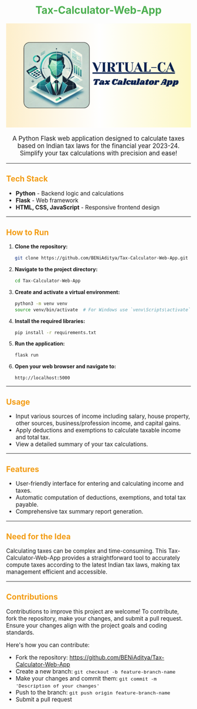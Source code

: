 <!-- README.md -->


<h1 align="center" style="color: #4CAF50;">Tax-Calculator-Web-App</h1>

<div align="center">
  <img src="VirtualCA.png" alt="Tax Calculator" style="max-width: 100%; height: auto;" />
</div>

<p align="center" style="font-size: 1.2em;">A Python Flask web application designed to calculate taxes based on Indian tax laws for the financial year 2023-24. Simplify your tax calculations with precision and ease!</p>

---

<h2 style="color: #f39c12;">Tech Stack</h2>
<ul style="font-size: 1.1em;">
    <li><strong>Python</strong> - Backend logic and calculations</li>
    <li><strong>Flask</strong> - Web framework</li>
    <li><strong>HTML, CSS, JavaScript</strong> - Responsive frontend design</li>
</ul>

---

<h2 style="color: #f39c12;">How to Run</h2>

1. **Clone the repository:**

    ```sh
    git clone https://github.com/BENiAditya/Tax-Calculator-Web-App.git
    ```

2. **Navigate to the project directory:**

    ```sh
    cd Tax-Calculator-Web-App
    ```

3. **Create and activate a virtual environment:**

    ```sh
    python3 -m venv venv
    source venv/bin/activate  # For Windows use `venv\Scripts\activate`
    ```

4. **Install the required libraries:**

    ```sh
    pip install -r requirements.txt
    ```

5. **Run the application:**

    ```sh
    flask run
    ```

6. **Open your web browser and navigate to:**

    ```sh
    http://localhost:5000
    ```

---

<h2 style="color: #f39c12;">Usage</h2>

<ul style="font-size: 1.1em;">
    <li>Input various sources of income including salary, house property, other sources, business/profession income, and capital gains.</li>
    <li>Apply deductions and exemptions to calculate taxable income and total tax.</li>
    <li>View a detailed summary of your tax calculations.</li>
</ul>

---

<h2 style="color: #f39c12;">Features</h2>

<ul style="font-size: 1.1em;">
    <li>User-friendly interface for entering and calculating income and taxes.</li>
    <li>Automatic computation of deductions, exemptions, and total tax payable.</li>
    <li>Comprehensive tax summary report generation.</li>
</ul>

---

<h2 style="color: #f39c12;">Need for the Idea</h2>
<p style="font-size: 1.1em;">Calculating taxes can be complex and time-consuming. This Tax-Calculator-Web-App provides a straightforward tool to accurately compute taxes according to the latest Indian tax laws, making tax management efficient and accessible.</p>

---

<h2 style="color: #f39c12;">Contributions</h2>
<p style="font-size: 1.1em;">Contributions to improve this project are welcome! To contribute, fork the repository, make your changes, and submit a pull request. Ensure your changes align with the project goals and coding standards.</p>

<p style="font-size: 1.1em;">Here's how you can contribute:</p>
<ul style="font-size: 1.1em;">
    <li>Fork the repository: <a href="https://github.com/BENiAditya/Tax-Calculator-Web-App">https://github.com/BENiAditya/Tax-Calculator-Web-App</a></li>
    <li>Create a new branch: <code>git checkout -b feature-branch-name</code></li>
    <li>Make your changes and commit them: <code>git commit -m 'Description of your changes'</code></li>
    <li>Push to the branch: <code>git push origin feature-branch-name</code></li>
    <li>Submit a pull request</li>
</ul>
